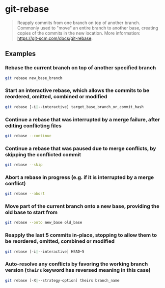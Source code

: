 # git-rebase

> Reapply commits from one branch on top of another branch. Commonly used to "move" an entire branch to another base, creating copies of the commits in the new location. More information: <https://git-scm.com/docs/git-rebase>.

## Examples

### Rebase the current branch on top of another specified branch

```bash
git rebase new_base_branch
```

### Start an interactive rebase, which allows the commits to be reordered, omitted, combined or modified

```bash
git rebase [-i|--interactive] target_base_branch_or_commit_hash
```

### Continue a rebase that was interrupted by a merge failure, after editing conflicting files

```bash
git rebase --continue
```

### Continue a rebase that was paused due to merge conflicts, by skipping the conflicted commit

```bash
git rebase --skip
```

### Abort a rebase in progress (e.g. if it is interrupted by a merge conflict)

```bash
git rebase --abort
```

### Move part of the current branch onto a new base, providing the old base to start from

```bash
git rebase --onto new_base old_base
```

### Reapply the last 5 commits in-place, stopping to allow them to be reordered, omitted, combined or modified

```bash
git rebase [-i|--interactive] HEAD~5
```

### Auto-resolve any conflicts by favoring the working branch version (`theirs` keyword has reversed meaning in this case)

```bash
git rebase [-X|--strategy-option] theirs branch_name
```
